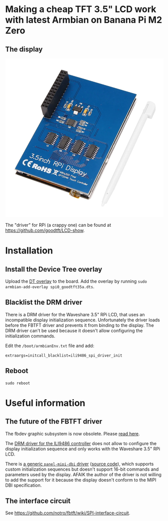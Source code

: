 # Making a cheap TFT 3.5" LCD work with latest Armbian on Banana Pi M2 Zero

## The display

![A cheap TFT 3.5" LCD](/assets/images/tft35a.webp)

The "driver" for RPi (a crappy one) can be found at https://github.com/goodtft/LCD-show.

# Installation

## Install the Device Tree overlay

Upload the [DT overlay](spi0_goodtft35a.dts) to the board.
Add the overlay by running `sudo armbian-add-overlay spi0_goodtft35a.dts`.

## Blacklist the DRM driver

There is a DRM driver for the Waveshare 3.5" RPi LCD, that uses an incompatible display initialization sequence.
Unfortunately the driver loads before the FBTFT driver and prevents it from binding to the display.
The DRM driver can't be used because it doesn't allow configuring the initialization commands.

Edit the `/boot/armbianEnv.txt` file and add:
```
extraargs=initcall_blacklist=ili9486_spi_driver_init
```

## Reboot
```
sudo reboot
```

# Useful information

## The future of the FBTFT driver

The fbdev graphic subsystem is now obsolete. Please [read here](https://github.com/notro/fbtft/wiki/DRM-drivers).

The [DRM driver for the ILI9486 controller](https://github.com/torvalds/linux/blob/master/drivers/gpu/drm/tiny/ili9486.c) does not allow to configure the display initialization sequence and only works with the Waveshare 3.5" RPi LCD.

There is [a generic `panel-mipi-dbi` driver](https://github.com/notro/panel-mipi-dbi/wiki) ([source code](https://github.com/torvalds/linux/blob/master/drivers/gpu/drm/tiny/panel-mipi-dbi.c)), which supports custom initialization sequences but doesn't support 16-bit commands and parameters used by the display. AFAIK the author of the driver is not willing to add the support for it because the display doesn't conform to the MIPI DBI specification.

## The interface circuit

See https://github.com/notro/fbtft/wiki/SPI-interface-circuit.
